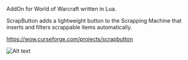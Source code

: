 AddOn for World of Warcraft written in Lua.

ScrapButton adds a lightweight button to the Scrapping Machine that inserts and filters scrappable items automatically.

https://wow.curseforge.com/projects/scrapbutton

![Alt text](https://i.imgur.com/9boRPZG.png "Config")

